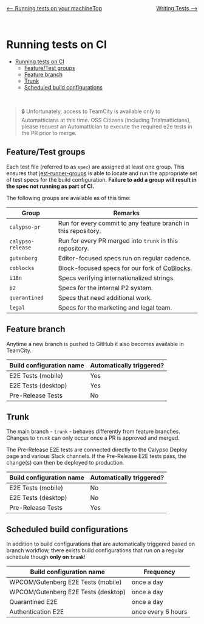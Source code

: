 <div style="width: 45%; float:left" align="left"><a href="./tests_local.md"><-- Running tests on your machine</a> </div>
<div style="width: 5%; float:left" align="center"><a href="./../README.md">Top</a></div>
<div style="width: 45%; float:right"align="right"><a href="./writing_tests.md">Writing Tests --></a> </div>

<br><br>

# Running tests on CI

<!-- TOC -->

- [Running tests on CI](#running-tests-on-ci)
  - [Feature/Test groups](#featuretest-groups)
  - [Feature branch](#feature-branch)
  - [Trunk](#trunk)
  - [Scheduled build configurations](#scheduled-build-configurations)

<!-- /TOC -->

<br>

> :lock: Unfortunately, access to TeamCity is available only to Automatticians at this time. OSS Citizens (including Trialmatticians), please request an Automattician to execute the required e2e tests in the PR prior to merge.

## Feature/Test groups

Each test file (referred to as `spec`) are assigned at least one group.
This ensures that [jest-runner-groups](https://github.com/eugene-manuilov/jest-runner-groups) is able to locate and run the appropriate set of test specs for the build configuration. **Failure to add a group will result in the spec not running as part of CI.**

The following groups are available as of this time:

| Group             | Remarks                                                                                  |
| ----------------- | ---------------------------------------------------------------------------------------- |
| `calypso-pr`      | Run for every commit to any feature branch in this repository.                           |
| `calypso-release` | Run for every PR merged into `trunk` in this repository.                                 |
| `gutenberg`       | Editor-focused specs run on regular cadence.                                             |
| `coblocks`        | Block-focused specs for our fork of [CoBlocks](https://wordpress.org/plugins/coblocks/). |
| `i18n`            | Specs verifying internationalized strings.                                               |
| `p2`              | Specs for the internal P2 system.                                                        |
| `quarantined`     | Specs that need additional work.                                                         |
| `legal`           | Specs for the marketing and legal team.                                                  |

## Feature branch

Anytime a new branch is pushed to GitHub it also becomes available in TeamCity.

| Build configuration name | Automatically triggered? |
| ------------------------ | ------------------------ |
| E2E Tests (mobile)       | Yes                      |
| E2E Tests (desktop)      | Yes                      |
| Pre-Release Tests        | No                       |

## Trunk

The main branch - `trunk` - behaves differently from feature branches. Changes to `trunk` can only occur once a PR is approved and merged.

The Pre-Release E2E tests are connected directly to the Calypso Deploy page and various Slack channels. If the Pre-Release E2E tests pass, the change(s) can then be deployed to production.

| Build configuration name | Automatically triggered? |
| ------------------------ | ------------------------ |
| E2E Tests (mobile)       | No                       |
| E2E Tests (desktop)      | No                       |
| Pre-Release Tests        | Yes                      |

## Scheduled build configurations

In addition to build configurations that are automatically triggered based on branch workflow, there exists build configurations that run on a regular schedule though **only on `trunk`**!

| Build configuration name            | Frequency          |
| ----------------------------------- | ------------------ |
| WPCOM/Gutenberg E2E Tests (mobile)  | once a day         |
| WPCOM/Gutenberg E2E Tests (desktop) | once a day         |
| Quarantined E2E                     | once a day         |
| Authentication E2E                  | once every 6 hours |
